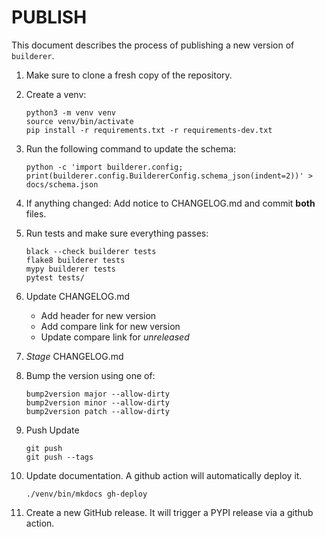 # PUBLISH

This document describes the process of publishing a new version of `builderer`.

1. Make sure to clone a fresh copy of the repository.
1. Create a venv:

   ```
   python3 -m venv venv
   source venv/bin/activate
   pip install -r requirements.txt -r requirements-dev.txt
   ```

1. Run the following command to update the schema:

   ```
   python -c 'import builderer.config; print(builderer.config.BuildererConfig.schema_json(indent=2))' > docs/schema.json
   ```

1. If anything changed: Add notice to CHANGELOG.md and commit **both** files.
1. Run tests and make sure everything passes:

   ```
   black --check builderer tests
   flake8 builderer tests
   mypy builderer tests
   pytest tests/
   ```

1. Update CHANGELOG.md
   - Add header for new version
   - Add compare link for new version
   - Update compare link for _unreleased_
1. _Stage_ CHANGELOG.md
1. Bump the version using one of:

   ```
   bump2version major --allow-dirty
   bump2version minor --allow-dirty
   bump2version patch --allow-dirty
   ```

1. Push Update

   ```
   git push
   git push --tags
   ```

1. Update documentation. A github action will automatically deploy it.

   ```
   ./venv/bin/mkdocs gh-deploy
   ```

1. Create a new GitHub release. It will trigger a PYPI release via a github action.
